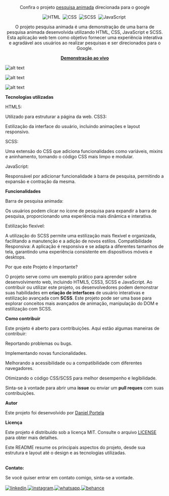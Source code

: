 <div align="center">

Confira o projeto <a href="https://pesquisaanimadagoogle.netlify.app/">pesquisa animada</a> direcionada para o google

![HTML](https://img.shields.io/badge/-HTML-0D1117?style=for-the-badge&logo=html5&labelColor=0D1117)&nbsp;
![CSS](https://img.shields.io/badge/-CSS-0D1117?style=for-the-badge&logo=CSS3&logoColor=blue&labelColor=0D1117)&nbsp;
![SCSS](https://img.shields.io/badge/-SCSS-0D1117?style=for-the-badge&logo=sass&logoColor=purple&labelColor=0D1117)&nbsp;
![JavaScript](https://img.shields.io/badge/-javascript-0D1117?style=for-the-badge&logo=javascript&logoColor=yellow&labelColor=0D1117)&nbsp;

<p>O projeto pesquisa animada é uma demonstração de uma barra de pesquisa animada desenvolvida utilizando HTML, CSS, JavaScript e SCSS. Esta aplicação web tem como objetivo fornecer uma experiência interativa e agradável aos usuários ao realizar pesquisas e ser direcionados para o Google.</p>

<a href="https://pesquisaanimadagoogle.netlify.app/"><strong>Demonstração ao vivo</strong></a>
</div>

![alt text](preview-closed.png)

![alt text](preview-open.png)

![alt text](preview-responsive.jpg)

<b>Tecnologias utilizadas</b>

HTML5: 

Utilizado para estruturar a página da web.
CSS3: 

Estilização da interface do usuário, incluindo animações e layout responsivo.

SCSS: 

Uma extensão do CSS que adiciona funcionalidades como variáveis, mixins e aninhamento, tornando o código CSS mais limpo e modular.

JavaScript: 

Responsável por adicionar funcionalidade à barra de pesquisa, permitindo a expansão e contração da mesma.

<b>Funcionalidades</b>

Barra de pesquisa animada: 

Os usuários podem clicar no ícone de pesquisa para expandir a barra de pesquisa, proporcionando uma experiência mais dinâmica e interativa.

Estilização flexível: 

A utilização do SCSS permite uma estilização mais flexível e organizada, facilitando a manutenção e a adição de novos estilos.
Compatibilidade Responsiva: A aplicação é responsiva e se adapta a diferentes tamanhos de tela, garantindo uma experiência consistente em dispositivos móveis e desktops.

Por que este Projeto é Importante?

O projeto serve como um exemplo prático para aprender sobre desenvolvimento web, incluindo HTML5, CSS3, SCSS e JavaScript. Ao contribuir ou utilizar este projeto, os desenvolvedores podem demonstrar suas habilidades em <b>criação de interfaces</b> de usuário interativas e estilização avançada com <b>SCSS</b>. Este projeto pode ser uma base para explorar conceitos mais avançados de animação, manipulação do DOM e estilização com SCSS.

<b>Como contribuir</b>

Este projeto é aberto para contribuições. Aqui estão algumas maneiras de contribuir:

Reportando problemas ou bugs.

Implementando novas funcionalidades.

Melhorando a acessibilidade ou a compatibilidade com diferentes navegadores.

Otimizando o código CSS/SCSS para melhor desempenho e legibilidade.

Sinta-se à vontade para abrir uma <b>issue</b> ou enviar um <b>pull reques</b> com suas contribuições.

<b>Autor</b>

Este projeto foi desenvolvido por <a href="https://github.com/daniel-portela/">Daniel Portela</a>

<b>Licença</b>

Este projeto é distribuído sob a licença MIT. Consulte o arquivo [LICENSE](LICENSE) para obter mais detalhes.

Este README resume os principais aspectos do projeto, desde sua estrutura e layout até o design e as tecnologias utilizadas.

<br><b>Contato:</b>

<p>Se você quiser entrar em contato comigo, sinta-se a vontade.</p> 

<a href="https://linkedin.com/in/danielengineer" target="_blank">
  <img align="center" src="https://img.shields.io/badge/ - LinkedIn-05122A?style=flat&logo=linkedin" alt="linkedin"/>
</a>
 <a href="https://instagram.com/danielengineer_" target="_blank">
 <img align="center" src="https://img.shields.io/badge/ - Instagram-05122A?style=flat&logo=instagram" alt="instagram"/>
</a>
 <a href="https://wa.me/77999109489" target="_blank">
 <img align="center" src="https://img.shields.io/badge/-Whatsapp-05122A?style=flat&logo=whatsapp" alt="whatsapp"/>
</a>
<a href="https://www.behance.net/danielengineer_" target="_blank">
 <img align="center" src="https://img.shields.io/badge/-behance-05122A?style=flat&logo=behance" alt="behance"/>
</a>
